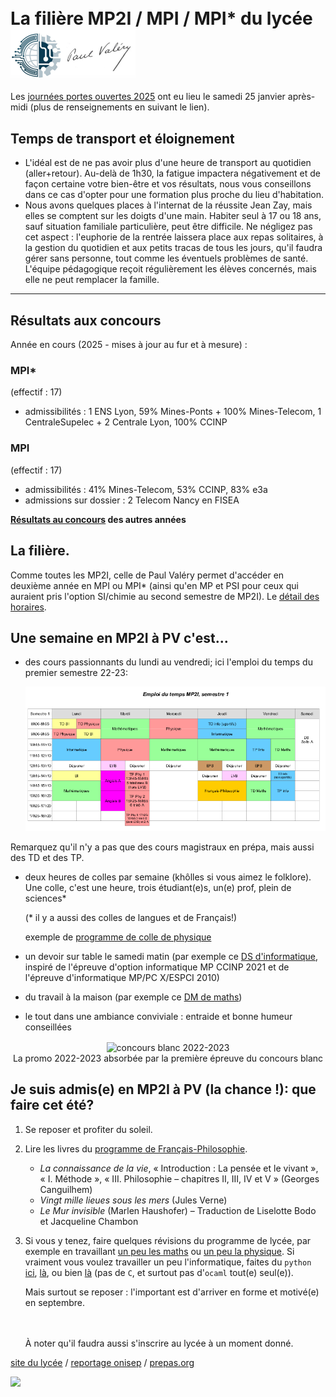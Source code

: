 <div>
<h1><span style="vertical-align: middle;">La filière MP2I / MPI / MPI* du lycée</span> <img src="images/logo.png" alt="Paul Valéry" width="200" style="vertical-align: middle;" /></h1>
</div>

Les <a href="https://www.cpge-pv.fr/index.html#jpo">journées portes
ouvertes 2025</a> ont eu lieu le samedi 25 janvier après-midi (plus de
renseignements en suivant le lien).


## Temps de transport et éloignement

* L'idéal est de ne pas avoir plus d'une heure de transport au quotidien
(aller+retour). Au-delà de 1h30, la fatigue impactera négativement et de
façon certaine votre bien-être et vos résultats, nous vous conseillons
dans ce cas d'opter pour une formation plus proche du lieu d'habitation.
* Nous avons quelques places à l'internat de la réussite Jean Zay, mais
elles se comptent sur les doigts d'une main. Habiter seul à 17 ou 18 ans,
sauf situation familiale particulière, peut être difficile. Ne négligez
pas cet aspect : l'euphorie de la rentrée laissera place aux repas
solitaires, à la gestion du quotidien et aux petits tracas de tous les
jours, qu'il faudra gérer sans personne, tout comme les éventuels problèmes
de santé. L'équipe pédagogique reçoit régulièrement les élèves
concernés, mais elle ne peut remplacer la famille.

--------

## Résultats aux concours

Année en cours (2025 - mises à jour au fur et à mesure) :

### MPI\* 

(effectif : 17)

* admissibilités : 1 ENS Lyon, 59% Mines-Ponts + 100% Mines-Telecom, 1
  CentraleSupelec + 2 Centrale Lyon, 100% CCINP

### MPI 

(effectif : 17)

* admissibilités : 41% Mines-Telecom, 53% CCINP, 83% e3a
* admissions sur dossier : 2 Telecom Nancy en FISEA




**[Résultats au concours](resultats.md) des autres années**


## La filière.

Comme toutes les MP2I, celle de Paul Valéry permet
d'accéder en deuxième année en MPI ou MPI* (ainsi qu'en MP et PSI pour
ceux qui auraient pris l'option SI/chimie au second semestre de
MP2I). Le <a href="https://prepas.org/?article=42" target="_blank">détail des horaires</a>.

## Une semaine en MP2I à PV c'est...

* des cours passionnants du lundi au vendredi; ici l'emploi du temps du
   premier semestre 22-23:
   
   ![](images/Edt_MP2I_22_23_sem1.png)

Remarquez qu'il n'y a pas que des cours magistraux en prépa, mais aussi des
TD et des TP.

* deux heures de colles par semaine (khôlles si vous aimez le folklore).
   Une colle, c'est une heure, trois étudiant(e)s, un(e) prof, plein de
   sciences*

   (* il y a aussi des colles de langues et de Français!)
   
   exemple de [programme de colle de physique](semaine_2023-05-15.pdf)
* un devoir sur table le samedi matin (par exemple ce [DS
  d'informatique](ds3_2022-2023.pdf), inspiré de l'épreuve d'option
  informatique MP CCINP 2021 et de l'épreuve
  d'informatique MP/PC X/ESPCI 2010)

* du travail à la maison (par exemple ce [DM de maths](DM_17.pdf))

* le tout dans une ambiance conviviale : entraide et bonne humeur
  conseillées
  
<center>
<img src="images/classe.jpg" alt="concours blanc 2022-2023"
width="400" style="vertical-align: middle;" /><br />
<span>La promo 2022-2023 absorbée par la première épreuve du concours
blanc</span>
</center>


## Je suis admis(e) en MP2I à PV (la chance !): que faire cet été?

1. Se reposer et profiter du soleil.

2. Lire les livres du [programme de
   Français-Philosophie](https://www.enseignementsup-recherche.gouv.fr/fr/bo/2025/Hebdo23/MENS2514209A).
   * *La connaissance de la vie*, « Introduction : La pensée et le
     vivant », « I. Méthode », « III. Philosophie – chapitres II, III,
     IV et V » (Georges Canguilhem)
   * *Vingt mille lieues sous les mers* (Jules Verne)
   * *Le Mur invisible* (Marlen Haushofer) – Traduction de Liselotte Bodo et Jacqueline Chambon
   
3. Si vous y tenez, faire quelques révisions du programme de lycée, par
   exemple en travaillant <a href="https://colasbd.github.io/cdc/" target="_blank">un peu les
   maths</a> ou <a href="https://colasbd.github.io/cde/" target="_blank">un peu la
   physique</a>. Si vraiment vous voulez
   travailler un peu l'informatique, faites du `python`
   <a href="https://www.france-ioi.org/" target="_blank">ici</a>,
   <a href="https://www.codewars.com/?language=python" target="_blank">là</a>, ou bien
   <a href="https://www.codingame.com/start" target="_blank">là</a> (pas de `C`, et surtout pas
   d'`ocaml` tout(e) seul(e)).
   
   Mais surtout se reposer : l'important est d'arriver en forme et motivé(e) en
   septembre.
   
   <br /><br />
   À noter qu'il faudra aussi s'inscrire au lycée à un moment
   donné.

<a
href="https://pia.ac-paris.fr/serail/jcms/s2_1627631/fr/cite-scolaire-paul-valery"
target="_blank">site du lycée</a>
/ <a
href="https://www.onisep.fr/formation/apres-le-bac-les-etudes-superieures/ma-premiere-annee-en/ma-premiere-annee-en-prepa/prepa-mp2i-mathematiques-physique-ingenierie-et-informatique"
target="_blank">reportage onisep</a>
/ <a href="https://prepas.org/" target="_blank">prepas.org</a>

<a href="http://www.mon-compteur.fr"><img src="http://www.mon-compteur.fr/html_c01genv2-244296-3" border="0" /></a>
